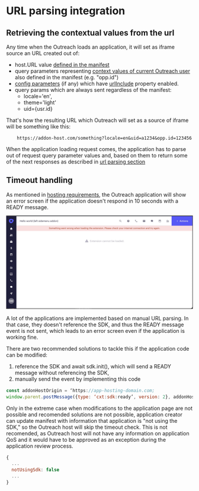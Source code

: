 # URL parsing integration

## Retrieving the contextual values from the url

Any time when the Outreach loads an application, it will set as iframe source an URL created out of:

- host.URL value [defined in the manifest](manifest.md#url)
- query parameters representing [context values of current Outreach user](manifest.md#context) also defined in the manifest (e.g. "opp.id")
- [config parameters](configuration.md) (if any) which have [urlInclude](configuration.md##urlinclude) property enabled.
- query params which are always sent regardless of the manifest:
  - locale='en',
  - theme='light'
  - uid={usr.id}

That's how the resulting URL which Outreach will set as a source of iframe will be something like this:

```http
    https://addon-host.com/something?locale=en&uid=a1234&opp.id=123456
```

When the application loading request comes, the application has to parse out of request query parameter values and, based on them to return some of the next responses as described in [url parsing section](url-parsing.md)

## Timeout handling

As mentioned in [hosting requirements](host-requirements.md#timeouts), the Outreach application will show an error screen if the application doesn't respond in 10 seconds with a READY message.

![alt text](assets/timeout-error.png "Timeout error screen")

A lot of  the applications are implemented based on manual URL parsing. In that case, they doesn't reference the SDK, and thus the READY message event is not sent, which leads to an error screen even if the application is working fine.

There are two recommended solutions to tackle this if the application code can be modified:

1. reference the SDK and await sdk.init(), which will send a READY message without referencing the SDK,
2. manually send the event by implementing this code

```javascript
const addonHostOrigin = ‘https://app-hosting-domain.com;
window.parent.postMessage({type: ‘cxt:sdk:ready’, version: 2}, addonHostOrigin)
```

Only in the extreme case when modifications to the application page are not possible and recomended solutions are not possible, application creator can update manifest with information that application is "not using the SDK," so the Outreach host will skip the timeout check. This is not recomended, as Outreach host will not have any information on application QoS and it would have to be approved as an exception during the application review process.

```javascript
{
  ...
  notUsingSdk: false
  ...
} 
```
